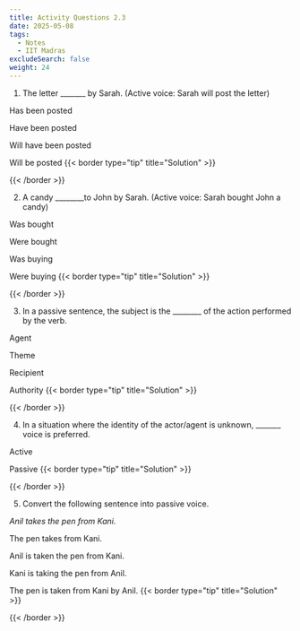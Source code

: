 ```yaml
---
title: Activity Questions 2.3
date: 2025-05-08
tags:
  - Notes 
  - IIT Madras
excludeSearch: false
weight: 24
---
```


1. The letter _______ by Sarah. (Active voice: Sarah will post the letter)

Has been posted

Have been posted

Will have been posted

Will be posted
{{< border type="tip" title="Solution" >}}

{{< /border >}}

2. A candy ________to John by Sarah. (Active voice: Sarah bought John a candy)

Was bought

Were bought

Was buying

Were buying
{{< border type="tip" title="Solution" >}}

{{< /border >}}

3. In a passive sentence, the subject is the ________ of the action performed by the verb.

Agent

Theme

Recipient

Authority
{{< border type="tip" title="Solution" >}}

{{< /border >}}

4. In a situation where the identity of the actor/agent is unknown, _______ voice is preferred.

Active

Passive
{{< border type="tip" title="Solution" >}}

{{< /border >}}

5. Convert the following sentence into passive voice.

*Anil takes the pen from Kani.*

The pen takes from Kani.

Anil is taken the pen from Kani.

Kani is taking the pen from Anil.

The pen is taken from Kani by Anil.
{{< border type="tip" title="Solution" >}}

{{< /border >}}